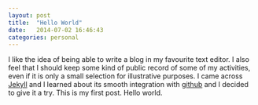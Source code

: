```yaml
---
layout: post
title:  "Hello World"
date:   2014-07-02 16:46:43
categories: personal
---
```


I like the idea of being able to write a blog in my favourite text editor. I also feel that I should keep some kind of public record of some of my activities, even if it is only a small selection for illustrative purposes. I came across [Jekyll][jekyll] and I learned about its smooth integration with [github][github] and I decided to give it a try. This is my first post. Hello world.

[jekyll]:    http://jekyllrb.com
[github]:    http://github.com
